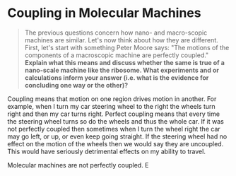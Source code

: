 # Coupling in Molecular Machines #

> The previous questions concern how nano- and macro-scopic machines are
> similar. Let's now think about how they are different. First, let's start with
> something Peter Moore says: "The motions of the components of a macroscopic
> machine are perfectly coupled." __Explain what this means and discuss whether
> the same is true of a nano-scale machine like the ribosome. What experiments
> and or calculations inform your answer (i.e. what is the evidence for
> concluding one way or the other)?__

Coupling means that motion on one region drives motion in another. For example,
when I turn my car steering wheel to the right the wheels turn right and then my
car turns right. Perfect coupling means that every time the steering wheel turns
so do the wheels and thus the whole car. If it was not perfectly coupled then
sometimes when I turn the wheel right the car may go left, or up, or even keep
going straight. If the steering wheel had no effect on the motion of the wheels
then we would say they are uncoupled. This would have seriously detrimental
effects on my ability to travel.

Molecular machines are not perfectly coupled. E
